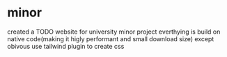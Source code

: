 # minor

created a TODO website for university minor project everthying is build on native code(making it higly performant and small download size) except obivous use tailwind plugin to create css

